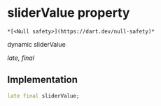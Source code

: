 


# sliderValue property




    *[<Null safety>](https://dart.dev/null-safety)*


dynamic sliderValue
  
_late, final_






## Implementation

```dart
late final sliderValue;


```







